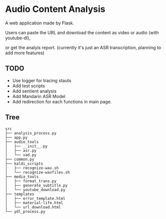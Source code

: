 # Audio Content Analysis
A web application made by Flask.

Users can paste the URL and download the content as video or audio (with youtube-dl),

or get the analyis report. (currently it's just an ASR transcription, planning to add more features)

## TODO
- Use logger for tracing stauts
- Add test scripts
- Add sentient analysis
- Add Mandarin ASR Model
- Add redirection for each functions in main page. 

## Tree
```
src
├── analysis_process.py
├── app.py
├── audio_tools
│   ├── __init__.py
│   ├── asr.py
│   └── vad.py
├── common.py
├── kaldi_scripts
│   ├── recognize-wav.sh
│   └── recognize-wavfiles.sh
├── media_tools
│   ├── format_trans.py
│   ├── generate_subtitle.py
│   └── youtube_download.py
├── templates
│   ├── error_template.html
│   ├── material-life.html
│   └── url_download.html
└── ydl_process.py
```
